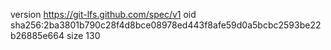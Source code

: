 version https://git-lfs.github.com/spec/v1
oid sha256:2ba3801b790c28f4d8bce08978ed443f8afe59d0a5bcbc2593be22b26885e664
size 130
